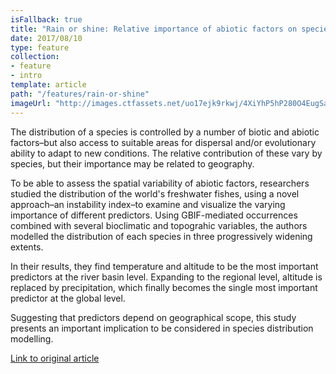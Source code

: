 ```yaml
---
isFallback: true
title: "Rain or shine: Relative importance of abiotic factors on species distributions"
date: 2017/08/10
type: feature
collection:
- feature
- intro
template: article
path: "/features/rain-or-shine"
imageUrl: "http://images.ctfassets.net/uo17ejk9rkwj/4XiYhP5hP280O4EugSacAm/c65aff2f63c7d2ad47306fc2fcc75d8d/freshwaterfish.jpg"
---
```

The distribution of a species is controlled by a number of biotic and abiotic factors–but also access to suitable areas for dispersal and/or evolutionary ability to adapt to new conditions. The relative contribution of these vary by species, but their importance may be related to geography.

To be able to assess the spatial variability of abiotic factors, researchers studied the distribution of the world's freshwater fishes, using a novel approach–an instability index–to examine and visualize the varying importance of different predictors. Using GBIF-mediated occurrences combined with several bioclimatic and topograhic variables, the authors modelled the distribution of each species in three progressively widening extents.

In their results, they find temperature and altitude to be the most important predictors at the river basin level. Expanding to the regional level, altitude is replaced by precipitation, which finally becomes the single most important predictor at the global level.

Suggesting that predictors depend on geographical scope, this study presents an important implication to be considered in species distribution modelling.

[Link to original article](https://doi.org/10.1093/cz/zox063)